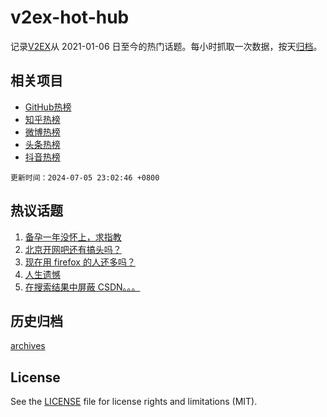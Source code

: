 # v2ex-hot-hub

 记录[V2EX](https://www.v2ex.com/)从 2021-01-06 日至今的热门话题。每小时抓取一次数据，按天[归档](archives)。
 
 ## 相关项目

- [GitHub热榜](https://github.com/it985/github-hot-hub)
- [知乎热榜](https://github.com/it985/zhihu-hot-hub)
- [微博热榜](https://github.com/it985/weibo-hot-hub)
- [头条热榜](https://github.com/it985/toutiao-hot-hub)
- [抖音热榜](https://github.com/it985/douyin-hot-hub)


 `更新时间：2024-07-05 23:02:46 +0800`

## 热议话题

1. [备孕一年没怀上，求指教](https://www.v2ex.com/t/1055069)
1. [北京开网吧还有搞头吗？](https://www.v2ex.com/t/1055035)
1. [现在用 firefox 的人还多吗？](https://www.v2ex.com/t/1055019)
1. [人生遗憾](https://www.v2ex.com/t/1054967)
1. [在搜索结果中屏蔽 CSDN。。。](https://www.v2ex.com/t/1054983)

## 历史归档

[archives](archives)

## License

See the [LICENSE](LICENSE) file for license rights and limitations (MIT).
